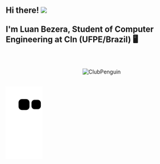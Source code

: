 <h2 align="left">
 <abc>
    <br>Hi there! <img src="https://user-images.githubusercontent.com/42378118/110234147-e3259600-7f4e-11eb-95be-0c4047144dea.gif" width="100"><br>
    <br> I'm Luan Bezera, Student of Computer Engineering at CIn (UFPE/Brazil) 🖥️<br>
    
  <br>
  
  </abc>
 
</h2> 

## 
<p align="center">
    <img align="center" alt="ClubPenguin" src="https://media.giphy.com/media/m7cnRGh5EX38eVnTgD/giphy.gif">
    
</p>
  
##
  
![Snake Animation](https://raw.githubusercontent.com/rafaballerini/rafaballerini/8082840dd4c64b2b8df9e2dc23b1730bbf0c0e73/github-contribution-grid-snake.svg)

##
